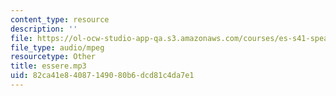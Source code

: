 ```yaml
---
content_type: resource
description: ''
file: https://ol-ocw-studio-app-qa.s3.amazonaws.com/courses/es-s41-speak-italian-with-your-mouth-full-spring-2012/82ca41e84087149080b6dcd81c4da7e1_essere.mp3
file_type: audio/mpeg
resourcetype: Other
title: essere.mp3
uid: 82ca41e8-4087-1490-80b6-dcd81c4da7e1
---
```

